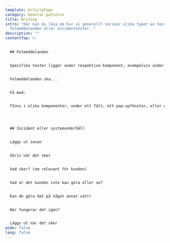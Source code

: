 ```yaml
---
template: ArticlePage
category: General patterns
title: Writing
intro: "Här kan du läsa om hur vi generellt skriver olika typer av texter, som
  felmeddelanden eller incidenttexter. "
description: ""
contentTop: >-
  

  ## Felmeddelanden


  Specifika texter ligger under respektive komponent, exempelvis under [Forms](https://lf-digitala-kanaler.github.io/components/web/forms).


  Felmeddelanden ska...


  Få med: 


  FInns i olika komponenter, under ett fält, ett pop-upfönster, eller en bar. 




  ## Incident eller systemunderhåll


  Läggs ut innan


  Skriv när det sker


  Vad sker? (om relevant för kunden)


  Vad är det kunden inte kan göra eller se?


  Kan de göra det på något annat sätt? 


  När fungerar det igen? 


  Läggs ut när det sker
wide: false
lang: false
---
```

